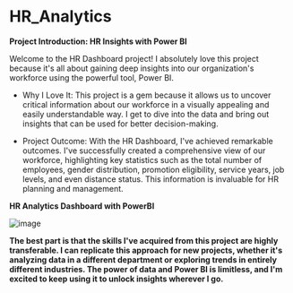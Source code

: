 # HR_Analytics


****Project Introduction: HR Insights with Power BI****


Welcome to the HR Dashboard project! I absolutely love this project because it's all about gaining deep insights into our organization's workforce using the powerful tool, Power BI.

* Why I Love It: This project is a gem because it allows us to uncover critical information about our workforce in a visually appealing and easily understandable way. I get to dive into the data and bring out insights that can be used for better decision-making.

* Project Outcome: With the HR Dashboard, I've achieved remarkable outcomes. I've successfully created a comprehensive view of our workforce, highlighting key statistics such as the total number of employees, gender distribution, promotion eligibility, service years, job levels, and even distance status. This information is invaluable for HR planning and management.

****HR Analytics Dashboard with PowerBI****

![image](https://github.com/Lawrencium-103/HR_Analytics/assets/51963311/591d323e-631d-4077-94a3-2c0a766ab56c)


****The best part is that the skills I've acquired from this project are highly transferable. I can replicate this approach for new projects, whether it's analyzing data in a different department or exploring trends in entirely different industries. The power of data and Power BI is limitless, and I'm excited to keep using it to unlock insights wherever I go.****
